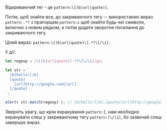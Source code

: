 
Відкриваючий тег - це `pattern:\[(b|url|quote)]`.

Потім, щоб знайти все, до закриваючого тегу -- використаємо вираз `pattern:.*?` з прапорцем `pattern:s`  щоб знайти будь-які символи, включно з новим рядком, а потім додати зворотне посилання до закриваючого тегу.

Цілий вираз: `pattern:\[(b|url|quote)\].*?\[/\1]`.

У дії:

```js run
let regexp = /\[(b|url|quote)].*?\[\/\1]/gs;

let str = `
  [b]hello![/b]
  [quote]
    [url]http://google.com[/url]
  [/quote]
`;

alert( str.match(regexp) ); // [b]hello![/b],[quote][url]http://google.com[/url][/quote]
```

Зверніть увагу, що крім екранування `pattern:[`, нам необхідно екранувати слеш у закриваючому тегу `pattern:[\/\1]`, бо зазвичай слеш завершує вираз.
